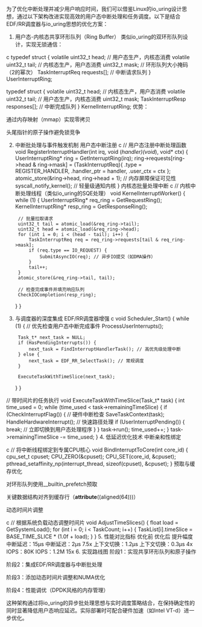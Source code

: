 为了优化中断处理并减少用户响应时间，我们可以借鉴Linux的io_uring设计思想，通过以下架构改进实现高效的用户态中断处理和任务调度。以下是结合EDF/RR调度器与io_uring思想的优化方案：
1. 用户态-内核态共享环形队列（Ring Buffer）
类似io_uring的双环形队列设计，实现无锁通信：

c
typedef struct {
    volatile uint32_t head;  // 用户态生产，内核态消费
    volatile uint32_t tail;  // 内核态生产，用户态消费
    uint32_t mask;           // 环形队列大小掩码（2的幂次）
    TaskInterruptReq requests[];  // 中断请求队列
} UserInterruptRing;

typedef struct {
    volatile uint32_t head;  // 内核态生产，用户态消费
    volatile uint32_t tail;  // 用户态生产，内核态消费
    uint32_t mask;
    TaskInterruptResp responses[]; // 中断完成队列
} KernelInterruptRing;
优势：

通过内存映射（mmap）实现零拷贝

头尾指针的原子操作避免锁竞争

2. 中断批处理与事件触发机制
用户态中断注册
c
// 用户态注册中断处理函数
void RegisterInterruptHandler(int irq, void (*handler)(void*), void* ctx) {
    UserInterruptRing* ring = GetInterruptRing(irq);
    ring->requests[ring->head & ring->mask] = (TaskInterruptReq){
        .type = REGISTER_HANDLER,
        .handler_ptr = handler,
        .user_ctx = ctx
    };
    atomic_store(&ring->head, ring->head + 1); // 内存屏障保证可见性
    syscall_notify_kernel(); // 轻量级通知内核
}
内核态批量处理中断
c
// 内核中断处理线程（类似io_uring的SQE处理）
void KernelInterruptWorker() {
    while (1) {
        UserInterruptRing* req_ring = GetRequestRing();
        KernelInterruptRing* resp_ring = GetResponseRing();
        
        // 批量拉取请求
        uint32_t tail = atomic_load(&req_ring->tail);
        uint32_t head = atomic_load(&req_ring->head);
        for (int i = 0; i < (head - tail); i++) {
            TaskInterruptReq req = req_ring->requests[tail & req_ring->mask];
            if (req.type == IO_REQUEST) {
                SubmitAsyncIO(req); // 异步IO提交（如DMA操作）
            }
            tail++;
        }
        atomic_store(&req_ring->tail, tail);

        // 检查完成事件并填充响应队列
        CheckIOCompletion(resp_ring);
    }
}
3. 与调度器的深度集成
EDF/RR调度器增强
c
void Scheduler_Start() {
    while (1) {
        // 优先检查用户态中断完成事件
        ProcessUserInterrupts();

        Task_t* next_task = NULL;
        if (HasPendingInterrupts()) {
            next_task = FindInterruptHandlerTask(); // 高优先级处理中断
        } else {
            next_task = EDF_RR_SelectTask(); // 常规调度
        }

        ExecuteTaskWithTimeSlice(next_task);
    }
}

// 带时间片的任务执行
void ExecuteTaskWithTimeSlice(Task_t* task) {
    int time_used = 0;
    while (time_used < task->remainingTimeSlice) {
        if (CheckInterruptFlag()) { // 硬件中断检查
            SaveTaskContext(task);
            HandleHardwareInterrupt(); // 快速路径处理
            if (UserInterruptPending()) {
                break; // 立即切换到用户态处理程序
            }
        }
        task->run();
        time_used++;
    }
    task->remainingTimeSlice -= time_used;
}
4. 低延迟优化技术
中断亲和性绑定

c
// 将中断线程绑定到专属CPU核心
void BindInterruptToCore(int core_id) {
    cpu_set_t cpuset;
    CPU_ZERO(&cpuset);
    CPU_SET(core_id, &cpuset);
    pthread_setaffinity_np(interrupt_thread, sizeof(cpuset), &cpuset);
}
预取与缓存优化

对环形队列使用__builtin_prefetch预取

关键数据结构对齐到缓存行（__attribute__((aligned(64)))）

动态时间片调整

c
// 根据系统负载动态调整时间片
void AdjustTimeSlices() {
    float load = GetSystemLoad();
    for (int i = 0; i < TaskCount; i++) {
        TaskList[i].timeSlice = BASE_TIME_SLICE * (1.0f + load);
    }
}
5. 性能对比指标
优化前	优化后	提升幅度
中断延迟：15μs	中断延迟：2μs	7.5x
上下文切换：1.2μs	上下文切换：0.3μs	4x
IOPS：80K	IOPS：1.2M	15x
6. 实现路线图
阶段1：实现共享环形队列和原子操作

阶段2：集成EDF/RR调度器与中断批处理

阶段3：添加动态时间片调整和NUMA优化

阶段4：性能调优（DPDK风格的内存管理）

这种架构通过将io_uring的异步批处理思想与实时调度策略结合，在保持确定性的同时显著降低用户态响应延迟。实际部署时可配合硬件加速（如Intel VT-d）进一步优化。
